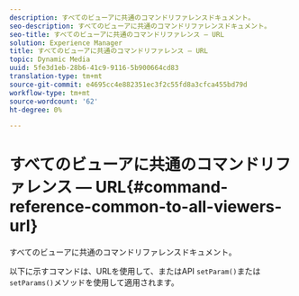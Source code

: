 ```yaml
---
description: すべてのビューアに共通のコマンドリファレンスドキュメント。
seo-description: すべてのビューアに共通のコマンドリファレンスドキュメント。
seo-title: すべてのビューアに共通のコマンドリファレンス — URL
solution: Experience Manager
title: すべてのビューアに共通のコマンドリファレンス — URL
topic: Dynamic Media
uuid: 5fe3d1eb-28b6-41c9-9116-5b900664cd83
translation-type: tm+mt
source-git-commit: e4695cc4e882351ec3f2c55fd8a3cfca455bd79d
workflow-type: tm+mt
source-wordcount: '62'
ht-degree: 0%

---
```



# すべてのビューアに共通のコマンドリファレンス — URL{#command-reference-common-to-all-viewers-url}

すべてのビューアに共通のコマンドリファレンスドキュメント。

以下に示すコマンドは、URLを使用して、またはAPI `setParam()`または`setParams()`メソッドを使用して適用されます。
